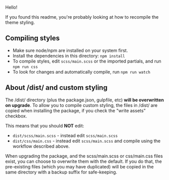 Hello!

If you found this readme, you're probably looking at how to recompile the theme styling.

## Compiling styles

- Make sure node/npm are installed on your system first.
- Install the dependencies in this directory: `npm install`
- To compile styles, edit `scss/main.scss` or the imported partials, and run `npm run css`
- To look for changes and automatically compile, run `npm run watch`

## About /dist/ and custom styling

The /dist/ directory (plus the package.json, gulpfile, etc) **will be overwritten on upgrade**. To allow you to compile custom styling, the files in /dist/ are copied when installing the package, if you check the "write assets" checkbox.

This means that you should **NOT** edit:

- `dist/scss/main.scss` - instead edit `scss/main.scss`
- `dist/css/main.css` - instead edit `scss/main.scss` and compile using the workflow described above.

When upgrading the package, and the scss/main.scss or css/main.css files exist, you can choose to overwrite them with the default. If you do that, the pre-existing files (which you may have duplicated) will be copied in the same directory with a backup suffix for safe-keeping.

